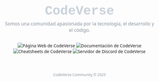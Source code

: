 <div align="center" style="font-family: 'Segoe UI', 'Roboto', sans-serif; color: #C9D1D9;">
<!-- Encabezado -->
<h1 align="center" style="font-family:'JetBrains Mono', 'Courier New', monospace; font-weight: 600; font-size: 3em; margin-bottom: 0;">
<span style="color: #3D4A98;"></></span>
CodeVerse
</h1>
<!-- Lema -->
<p align="center" style="font-size: 1.1em; color: #8B949E; margin-top: 0.5em; margin-bottom: 2em;">
Somos una comunidad apasionada por la tecnología, el desarrollo y el código.
</p>
<!-- Enlaces Principales -->
<div style="margin: 2em 0;">
<a href="https://codeverseweb.netlify.app/" style="text-decoration: none;">
<img src="https://img.shields.io/badge/Página_Web-3D4A98?style=flat-square&logo=firefoxbrowser&logoColor=white" alt="Página Web de CodeVerse">
</a>
<a href="https://codeversedocs.netlify.app/" style="text-decoration: none;">
<img src="https://img.shields.io/badge/Documentación-3D4A98?style=flat-square&logo=readme&logoColor=white" alt="Documentación de CodeVerse">
</a>
<a href="https://codeversecheatsheet.netlify.app/" style="text-decoration: none;">
<img src="https://img.shields.io/badge/Cheatsheets-3D4A98?style=flat-square&logo=buffer&logoColor=white" alt="Cheatsheets de CodeVerse">
</a>
<a href="https://discord.gg/jtPDZ4EbXW" style="text-decoration: none;">
<img src="https://img.shields.io/badge/Discord-5865F2?style=flat-square&logo=discord&logoColor=white" alt="Servidor de Discord de CodeVerse">
</a>
</div>
<br>
<!-- Pie de página -->
<p align="center" style="color:#8B949E; font-size: 12px;">
CodeVerse Community © 2025
</p>
</div>
